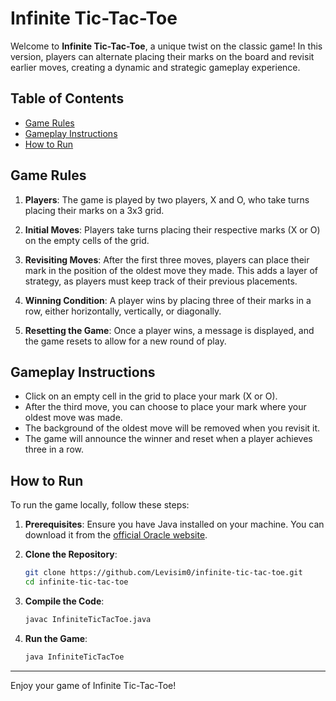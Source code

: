 # Infinite Tic-Tac-Toe

Welcome to **Infinite Tic-Tac-Toe**, a unique twist on the classic game! In this version, players can alternate placing their marks on the board and revisit earlier moves, creating a dynamic and strategic gameplay experience.

## Table of Contents

- [Game Rules](#game-rules)
- [Gameplay Instructions](#gameplay-instructions)
- [How to Run](#how-to-run)

## Game Rules

1. **Players**: The game is played by two players, X and O, who take turns placing their marks on a 3x3 grid.
  
2. **Initial Moves**: Players take turns placing their respective marks (X or O) on the empty cells of the grid.

3. **Revisiting Moves**: After the first three moves, players can place their mark in the position of the oldest move they made. This adds a layer of strategy, as players must keep track of their previous placements.

4. **Winning Condition**: A player wins by placing three of their marks in a row, either horizontally, vertically, or diagonally.

5. **Resetting the Game**: Once a player wins, a message is displayed, and the game resets to allow for a new round of play.

## Gameplay Instructions

- Click on an empty cell in the grid to place your mark (X or O).
- After the third move, you can choose to place your mark where your oldest move was made.
- The background of the oldest move will be removed when you revisit it.
- The game will announce the winner and reset when a player achieves three in a row.

## How to Run

To run the game locally, follow these steps:

1. **Prerequisites**: Ensure you have Java installed on your machine. You can download it from the [official Oracle website](https://www.oracle.com/java/technologies/javase-jdk11-downloads.html).

2. **Clone the Repository**:
    ```bash
    git clone https://github.com/Levisim0/infinite-tic-tac-toe.git
    cd infinite-tic-tac-toe
    ```

3. **Compile the Code**:
    ```bash
    javac InfiniteTicTacToe.java
    ```

4. **Run the Game**:
    ```bash
    java InfiniteTicTacToe
    ```



---

Enjoy your game of Infinite Tic-Tac-Toe!
